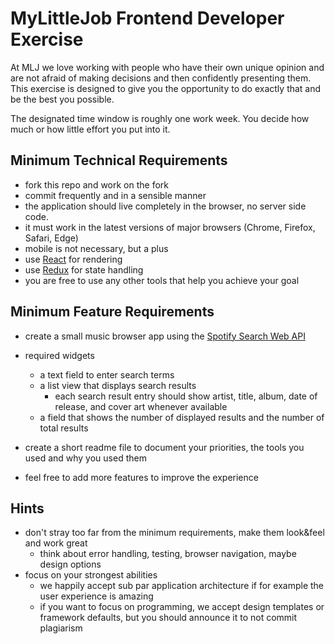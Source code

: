 # MyLittleJob Frontend Developer Exercise

At MLJ we love working with people who have their own unique opinion and are not afraid of making decisions and then confidently presenting them.
This exercise is designed to give you the opportunity to do exactly that and be the best you possible.

The designated time window is roughly one work week. You decide how much or how little effort you put into it. 


## Minimum Technical Requirements

- fork this repo and work on the fork
- commit frequently and in a sensible manner
- the application should live completely in the browser, no server side code.
- it must work in the latest versions of major browsers (Chrome, Firefox, Safari, Edge) 
- mobile is not necessary, but a plus
- use [React](https://facebook.github.io/react/) for rendering
- use [Redux](http://redux.js.org/) for state handling
- you are free to use any other tools that help you achieve your goal


## Minimum Feature Requirements

- create a small music browser app using the ​[Spotify Search Web API](https://developer.spotify.com/web-api/search-item/)
- required widgets
  - a text field to enter search terms
  - a list view that displays search results
    - each search result entry should show artist, title, album, date of release, and cover art whenever available
  - a field that shows the number of displayed results and the number of total results
- create a short readme file to document your priorities, the tools you used and why you used them
  
- feel free to add more features to improve the experience


## Hints

- don't stray too far from the minimum requirements, make them look&feel and work great
  - think about error handling, testing, browser navigation, maybe design options
- focus on your strongest abilities
  - we happily accept sub par application architecture if for example the user experience is amazing
  - if you want to focus on programming, we accept design templates or framework defaults, but you should announce it to not commit plagiarism 

